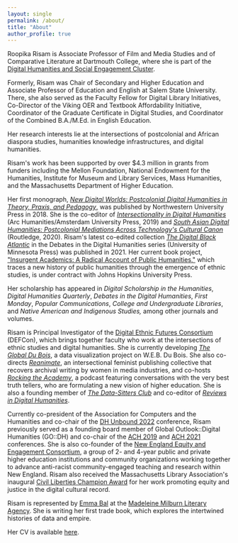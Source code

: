 ```yaml
---
layout: single
permalink: /about/
title: "About"
author_profile: true
---
```


Roopika Risam is Associate Professor of Film and Media Studies and of Comparative Literature at Dartmouth College, where she is part of the [Digital Humanities and Social Engagement Cluster](https://dhse.dartmouth.edu/). 

Formerly, Risam was Chair of Secondary and Higher Education and Associate Professor of Education and English at Salem State University. There, she also served as the Faculty Fellow for Digital Library Initiatives, Co-Director of the Viking OER and Textbook Affordability Initiative, Coordinator of the Graduate Certificate in Digital Studies, and Coordinator of the Combined B.A./M.Ed. in English Education.

Her research interests lie at the intersections of postcolonial and African diaspora studies, humanities knowledge infrastructures, and digital humanities.

Risam's work has been supported by over $4.3 million in grants from funders including the Mellon Foundation, National Endowment for the Humanities, Institute for Museum and Library Services, Mass Humanities, and the Massachusetts Department of Higher Education.

Her first monograph, [_New Digital Worlds: Postcolonial Digital Humanities in Theory, Praxis, and Pedagogy_,](https://nupress.northwestern.edu/9780810138858/new-digital-worlds/) was published by Northwestern University Press in 2018. She is the co-editor of [_Intersectionality in Digital Humanities_](https://arc-humanities.org/products/i-73110-101115-39-6631/) (Arc Humanities/Amsterdam University Press, 2019) and [_South Asian Digital Humanities: Postcolonial Mediations Across Technology's Cultural Canon_](https://www.routledge.com/South-Asian-Digital-Humanities-Postcolonial-Mediations-across-Technologys/Risam-Gairola/p/book/9780367504052) (Routledge, 2020). Risam's latest co-edited collection [_The Digital Black Atlantic_](https://www.upress.umn.edu/book-division/books/the-digital-black-atlantic) in the Debates in the Digital Humanities series (University of Minnesota Press) was published in 2021. Her current book project, ["Insurgent Academics: A Radical Account of Public Humanities,"](../insurgent-academics) which traces a new history of public humanities through the emergence of ethnic studies, is under contract with Johns Hopkins University Press.

Her scholarship has appeared in _Digital Scholarship in the Humanities_, _Digital Humanities Quarterly_, _Debates in the Digital Humanities_, _First Monday_, _Popular Communications_, _College and Undergraduate Libraries_, and _Native American and Indigenous Studies,_ among other journals and volumes.

Risam is Principal Investigator of the [Digital Ethnic Futures Consortium](http://digitalethnicfutures.org) (DEFCon), which brings together faculty who work at the intersections of ethnic studies and digital humanities. She is currently developing [_The Global Du Bois_](../global-du-bois), a data visualization project on W.E.B. Du Bois. She also co-directs [_Reanimate_](../reanimate-pub), an intersectional feminist publishing collective that recovers archival writing by women in media industries, and co-hosts [_Rocking the Academy_](https://rocking-the-academy.simplecast.com/), a podcast featuring conversations with the very best truth tellers, who are formulating a new vision of higher education. She is also a founding member of [_The Data-Sitters Club_](https://datasittersclub.github.io/site/) and co-editor of [_Reviews in Digital Humanities_](https://reviewsindh.pubpub.org/).

Currently co-president of the Association for Computers and the Humanities and co-chair of the [DH Unbound 2022](http://dhunbound2022.ach.org) conference, Risam previously served as a founding board member of Global Outlook::Digital Humanities (GO::DH) and co-chair of the [ACH 2019](http://ach2019.ach.org/) and [ACH 2021](https://ach2021.ach.org/) conferences. She is also co-founder of the [New England Equity and Engagement Consortium](http://n3ec.org), a group of 2- and 4-year public and private higher education institutions and community organizations working together to advance anti-racist community-engaged teaching and research within New England. Risam also received the Massachusetts Library Association's inaugural [Civil Liberties Champion Award](https://www.bostonglobe.com/metro/globelocal/2018/10/05/salem-state-researcher-champion-social-justice/hD19GIS2zRIY1di09Fr0NI/story.html) for her work promoting equity and justice in the digital cultural record. 

Risam is represented by [Emma Bal](https://www.madeleinemilburn.co.uk/agents/emma-bal/) at the [Madeleine Milburn Literary Agency](https://www.madeleinemilburn.co.uk/). She is writing her first trade book, which explores the intertwined histories of data and empire.  

Her CV is available [here](../Risam-CV-8-2023.pdf). 
